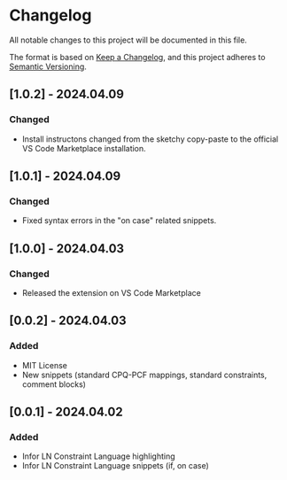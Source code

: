 # Changelog

All notable changes to this project will be documented in this file.

The format is based on [Keep a Changelog](https://keepachangelog.com/en/1.1.0/),
and this project adheres to [Semantic Versioning](https://semver.org/spec/v2.0.0.html).

## [1.0.2] - 2024.04.09

### Changed

- Install instructons changed from the sketchy copy-paste to the official VS Code Marketplace installation.

## [1.0.1] - 2024.04.09

### Changed

- Fixed syntax errors in the "on case" related snippets.

## [1.0.0] - 2024.04.03

### Changed

- Released the extension on VS Code Marketplace

## [0.0.2] - 2024.04.03

### Added

- MIT License
- New snippets (standard CPQ-PCF mappings, standard constraints, comment blocks)

## [0.0.1] - 2024.04.02

### Added

- Infor LN Constraint Language highlighting
- Infor LN Constraint Language snippets (if, on case)